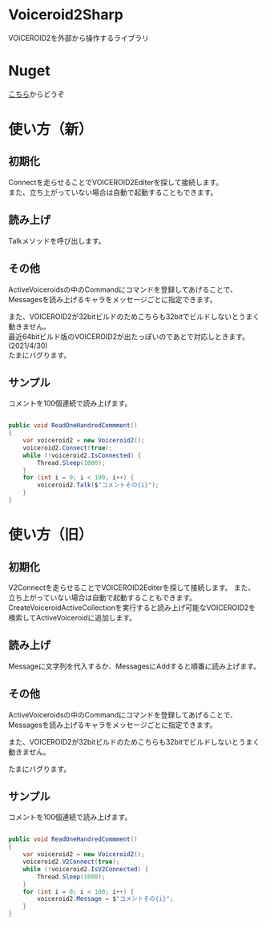# Voiceroid2Sharp
VOICEROID2を外部から操作するライブラリ
# Nuget  
[こちら](https://www.nuget.org/packages/Voiceroid2Sharp.Standard/)からどうぞ  

# 使い方（新）
## 初期化
Connectを走らせることでVOICEROID2Editerを探して接続します。  
また、立ち上がっていない場合は自動で起動することもできます。  
## 読み上げ  
Talkメソッドを呼び出します。  

## その他
ActiveVoiceroidsの中のCommandにコマンドを登録してあげることで、Messagesを読み上げるキャラをメッセージごとに指定できます。

また、VOICEROID2が32bitビルドのためこちらも32bitでビルドしないとうまく動きません。  
最近64bitビルド版のVOICEROID2が出たっぽいのであとで対応しときます。(2021/4/30)  
たまにバグります。  
  
## サンプル
コメントを100個連続で読み上げます。

```csharp

public void ReadOneHandredCommment()
{
    var voiceroid2 = new Voiceroid2();
    voiceroid2.Connect(true);
    while (!voiceroid2.IsConnected) {
        Thread.Sleep(1000);
    }
    for (int i = 0; i < 100; i++) {
        voiceroid2.Talk($"コメントその{i}");
    }
}

```


# 使い方（旧）
## 初期化
V2Connectを走らせることでVOICEROID2Editerを探して接続します。
また、立ち上がっていない場合は自動で起動することもできます。
CreateVoiceroidActiveCollectionを実行すると読み上げ可能なVOICEROID2を検索してActiveVoiceroidに追加します。
## 読み上げ
Messageに文字列を代入するか、MessagesにAddすると順番に読み上げます。
## その他
ActiveVoiceroidsの中のCommandにコマンドを登録してあげることで、Messagesを読み上げるキャラをメッセージごとに指定できます。

また、VOICEROID2が32bitビルドのためこちらも32bitでビルドしないとうまく動きません。


たまにバグります。

## サンプル
コメントを100個連続で読み上げます。

```csharp

public void ReadOneHandredCommment()
{
    var voiceroid2 = new Voiceroid2();
    voiceroid2.V2Connect(true);
    while (!voiceroid2.IsV2Connected) {
        Thread.Sleep(1000);
    }
    for (int i = 0; i < 100; i++) {
        voiceroid2.Message = $"コメントその{i}";
    }
}

```
